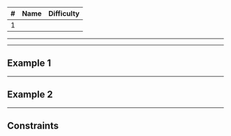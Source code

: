 | #   | Name | Difficulty |
| --- | ---- | ---------- |
| 1   | []() |            |

---

---

## Example 1

---

## Example 2

---

## Constraints

